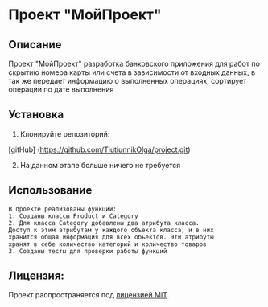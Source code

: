# Проект "МойПроект"

## Описание

Проект "МойПроект" разработка банковского приложения для работ по скрытию номера карты или счета в зависимости от входных данных, в так же передает информацию о выполненных операциях, сортирует операции по дате выполнения

## Установка

1. Клонируйте репозиторий:

[gitHub] (https://github.com/TiutiunnikOlga/project.git)

2. На данном этапе больше ничего не требуется

## Использование
```
В проекте реализованы функции:
1. Созданы классы Product и Category
2. Для класса Category добавлены два атрибута класса. 
Доступ к этим атрибутам у каждого объекта класса, и в них 
хранится общая информация для всех объектов. Эти атрибуты 
хранят в себе количество категорий и количество товаров
3. Созданы тесты для проверки работы функций
```

## Лицензия:

Проект распространяется под [лицензией MIT](LICENSE).